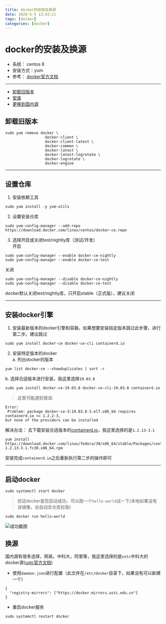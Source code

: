 ```yaml
---
title: docker的安装及换源
date: 2020-5-5 13:43:21
tags: [docker]   
categories: [docker]
---
```


# docker的安装及换源  
- 系统： centos 8   
- 安装方式：yum
- 参考： [docker官方文档](https://docs.docker.com/engine/install/centos/)   
---
- [卸载旧版本](#remove)   
- [安装](#set)  
- [更换到国内源](#replace)

## <span id="remove">卸载旧版本</span>   

```
sudo yum remove docker \
                  docker-client \
                  docker-client-latest \
                  docker-common \
                  docker-latest \
                  docker-latest-logrotate \
                  docker-logrotate \
                  docker-engine
```  

---  

## <span id="set">设置仓库</span>   
1. 安装依赖工具   

```
sudo yum install -y yum-utils

```  

2. 设置安装仓库   

```
sudo yum-config-manager --add-repo https://download.docker.com/linux/centos/docker-ce.repo  

```  

3. 选择开启或关闭test/nightly库（测试/开发）   
开启  

```
sudo yum-config-manager --enable docker-ce-nightly
sudo yum-config-manager --enable docker-ce-test
```  

关闭  

```
sudo yum-config-manager --disable docker-ce-nightly
sudo yum-config-manager --disable docker-ce-test
```  

docker默认关闭test/nightly库，只开启stable（正式版），建议关闭   

----
##  安装docker引擎   
1. 安装最新版本的docker引擎和容器，如果想要安装指定版本跳过此步骤，进行第二步。建议跳过   

```
sudo yum install docker-ce docker-ce-cli containerd.io

```  

2. 安装特定版本的docker    
a. 列出docker的版本   

```
yum list docker-ce --showduplicates | sort -r
```  

b. 选择合适版本进行安装，我这里选择`19.03.8`   

```
sudo yum install docker-ce-19.03.8 docker-ce-cli-19.03.8 containerd.io

```  

> 这里可能遇到错误:   


```
Error:
 Problem: package docker-ce-3:19.03.8-3.el7.x86_64 requires containerd.io >= 1.2.2-3,
but none of the providers can be installed

```  

解决办法： 去下载安装合适版本的[containerd.io](https://download.docker.com/linux/fedora/30/x86_64/stable/Packages/)，我这里选择的是`1.2.13-3.1`  

```
yum install https://download.docker.com/linux/fedora/30/x86_64/stable/Packages/containerd.io-1.2.13-3.1.fc30.x86_64.rpm  

```  

安装完成`containerd.io`之后重新执行第二步的操作即可


---
## 启动docker  

```
sudo systemctl start docker  

```   

> 验证docker是否启动成功，可以跑一个`hello-world`试一下(本地如果没有该镜像，会自动去仓库拉取)   

```
sudo docker run hello-world  

```  

![成功截图](https://gitee.com/lyfZhixing/draw/raw/master/docker/2020-05-05_111003.png)

## <span id="replace">换源</span>  
国内源有很多选择，网易，中科大，阿里等，我这里选择的是`ustc`中科大的docker源([ustc官方文档](https://lug.ustc.edu.cn/wiki/mirrors/help/docker))    
- 使用`daemon.json`进行配置（此文件在`/etc/docker`目录下，如果没有可以新建一个）  

```
{
  "registry-mirrors": ["https://docker.mirrors.ustc.edu.cn"]
}  

```  

- 重启docker服务   

```
sudo systemctl restart docker  

```  

